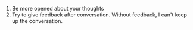 1. Be more opened about your thoughts
2. Try to give feedback after conversation. Without feedback, I can't keep up the conversation. 
